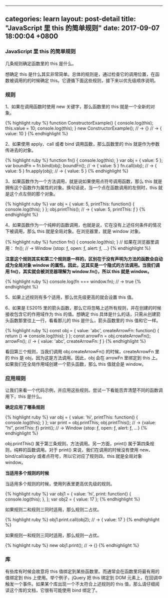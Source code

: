 
---
categories: learn
layout: post-detail
title:  "JavaScript 里 this 的简单规则"
date:   2017-09-07 18:00:04 +0800
---

### **JavaScript 里 this 的简单规则**


几条规则确定函数里的 this 是什么。

想确定 this 是什么其实非常简单。总体的规则是，通过检查它的调用位置，在函数被调用的的时候确定 this。它遵循下面这些规则，接下来以优先级顺序说明。




### **规则**


1、如果在调用函数时使用 new 关键字，那么函数里的 this 就是一个全新的对象。

{% highlight ruby %}
function ConstructorExample() {
    console.log(this);
    this.value = 10;
    console.log(this);
}
new ConstructorExample();
// -> {}
// -> { value: 10 }
{% endhighlight %}


2、如果使用 apply、call 或者 bind 调用函数，那么函数里的 this 就是作为参数传进去的对象。


{% highlight ruby %}
function fn() {
    console.log(this);
}
var obj = {
    value: 5
};
var boundFn = fn.bind(obj);
boundFn();     // -> { value: 5 }
fn.call(obj);  // -> { value: 5 }
fn.apply(obj); // -> { value: 5 }
{% endhighlight %}


3、如果函数作为一个方法调用，就是说如果使用点符号调用函数，那么 this 就是拥有这个函数作为属性的对象。换句话说，当一个点在函数调用的左侧时，this 就是这个点左侧的那个对象。


{% highlight ruby %}
var obj = {
    value: 5,
    printThis: function() {
        console.log(this);
    }
};
obj.printThis(); // -> { value: 5, printThis: ƒ }
{% endhighlight %}


4、如果函数作为一个纯粹的函数调用，也就是说，它在没有上述任何条件的情况下被调用，那么 this 就是全局对象。在浏览器里，就是 window 对象。


{% highlight ruby %}
function fn() {
    console.log(this);
}
// 如果在浏览器里调用：
fn(); // -> Window {stop: ƒ, open: ƒ, alert: ƒ, ...}
{% endhighlight %}

**注意这个规则其实和第三个规则是一样的，区别在于没有声明为方法的函数会自动成为全局对象 window 的属性。因此，这其实是一个隐式的方法调用。当我们调用 fn()，其实就会被浏览器理解为 window.fn()，所以 this 就是 window。**


{% highlight ruby %}
console.log(fn === window.fn); // -> true
{% endhighlight %}

5、如果上述规则有多个适用，那么优先级更高的就会设置 this 值。

6、如果是 ES2015 里的箭头函数，那么它将忽略上述所有规则，并在创建的时候接收包含它的作用域作为 this 的值。想确定 this 具体是什么的话，只需从创建箭头函数那里往上一行，看看那儿的 this 是什么，箭头函数里的 this 值和它一样。

{% highlight ruby %}
const obj = {
    value: 'abc',
    createArrowFn: function() {
        return () => console.log(this);
    }
};
const arrowFn = obj.createArrowFn();
arrowFn(); // -> { value: 'abc', createArrowFn: ƒ }
{% endhighlight %}

看回第三个规则，当我们调用 obj.createArrowFn() 的时候，createArrowFn 里的 this 是 obj，因为这是方法调用。因此，obj 会在 arrowFn 里绑定到 this 上。如果我们在全局作用域创建一个箭头函数，那么 this 值就会是 window。



### **应用规则**


让我们来看一个代码示例，并应用这些规则。尝试一下看能否弄清楚不同的函数调用下，this 是什么。


**确定应用了哪条规则**

{% highlight ruby %}
var obj = {
    value: 'hi',
    printThis: function() {
        console.log(this);
    }
};
var print = obj.printThis;
obj.printThis(); // -> {value: "hi", printThis: ƒ}
print(); // -> Window {stop: ƒ, open: ƒ, alert: ƒ, ...}
{% endhighlight %}

obj.printThis() 属于第三条规则，方法调用。另一方面，print() 属于第四条规则，纯粹的函数调用。对于 print() 来说，我们在调用的时候没有使用 new、bind/call/apply 或者点符号，所以它对应了规则四，this 就是全局对象 window。

**当适用多个规则的时候**

当适用多个规则的时候，使用列表里更高优先级的规则。

{% highlight ruby %}
var obj1 = {
    value: 'hi',
    print: function() {
        console.log(this);
    },
};
var obj2 = { value: 17 };
{% endhighlight %}

如果规则二和规则三同时适用，那么规则二占优。
 

{% highlight ruby %}
obj1.print.call(obj2); // -> { value: 17 }
{% endhighlight %}


如果规则一和规则三同时适用，那么规则一占优。
 

{% highlight ruby %}
new obj1.print(); // -> {}
{% endhighlight %}


### **库**

有些库有时候会故意将 this 值绑定到某些函数里。而通常会在函数里将最有用的值绑定到 this 上使用。举个例子，jQuery 把 this 绑定到 DOM 元素上，在回调中触发一个事件。如果某个库出现一个不太符合上述规则的 this 值，那么请仔细阅读这个库的文档，它很有可能使用 bind 绑定了。
 
 

 